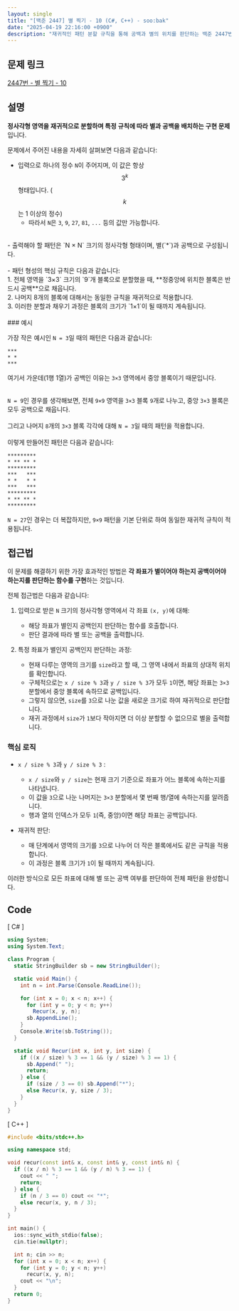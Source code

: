 ```yaml
---
layout: single
title: "[백준 2447] 별 찍기 - 10 (C#, C++) - soo:bak"
date: "2025-04-19 22:16:00 +0900"
description: "재귀적인 패턴 분할 규칙을 통해 공백과 별의 위치를 판단하는 백준 2447번 별 찍기 - 10 문제의 C# 및 C++ 풀이 및 해설"
---
```


## 문제 링크
[2447번 - 별 찍기 - 10](https://www.acmicpc.net/problem/2447)

## 설명
**정사각형 영역을 재귀적으로 분할하며 특정 규칙에 따라 별과 공백을 배치하는 구현 문제**입니다.

문제에서 주어진 내용을 자세히 살펴보면 다음과 같습니다:

- 입력으로 하나의 정수 `N`이 주어지며, 이 값은 항상 $$3^k$$ 형태입니다. ($$k$$는 1 이상의 정수)
  - 따라서 `N`은 `3`, `9`, `27`, `81`, `...` 등의 값만 가능합니다.
<br>
- 출력해야 할 패턴은 `N × N` 크기의 정사각형 형태이며, 별(`*`)과 공백으로 구성됩니다.<br>
<br>
- 패턴 형성의 핵심 규칙은 다음과 같습니다:<br>
  1. 전체 영역을 `3×3` 크기의 `9`개 블록으로 분할했을 때, **정중앙에 위치한 블록은 반드시 공백**으로 채웁니다.<br>
  2. 나머지 8개의 블록에 대해서는 동일한 규칙을 재귀적으로 적용합니다.<br>
  3. 이러한 분할과 채우기 과정은 블록의 크기가 `1×1`이 될 때까지 계속됩니다.<br>

<br>
### 예시

가장 작은 예시인 `N = 3`일 때의 패턴은 다음과 같습니다:<br>

```
***
* *
***
```

여기서 가운데(1행 1열)가 공백인 이유는 `3×3` 영역에서 중앙 블록이기 때문입니다.<br>
<br>

`N = 9`인 경우를 생각해보면, 전체 `9×9` 영역을 `3×3` 블록 `9`개로 나누고, 중앙 `3×3` 블록은 모두 공백으로 채웁니다.<br>
<br>
그리고 나머지 `8`개의 `3×3` 블록 각각에 대해 `N = 3`일 때의 패턴을 적용합니다.<br>
<br>
이렇게 만들어진 패턴은 다음과 같습니다:<br>

```
*********
* ** ** *
*********
***   ***
* *   * *
***   ***
*********
* ** ** *
*********
```

`N = 27`인 경우는 더 복잡하지만, `9×9` 패턴을 기본 단위로 하여 동일한 재귀적 규칙이 적용됩니다.<br>

## 접근법

이 문제를 해결하기 위한 가장 효과적인 방법은 **각 좌표가 별이어야 하는지 공백이어야 하는지를 판단하는 함수를 구현**하는 것입니다.<br>

전체 접근법은 다음과 같습니다:<br>

1. 입력으로 받은 `N` 크기의 정사각형 영역에서 각 좌표 `(x, y)`에 대해:<br>
   - 해당 좌표가 별인지 공백인지 판단하는 함수를 호출합니다.<br>
   - 판단 결과에 따라 별 또는 공백을 출력합니다.<br>

2. 특정 좌표가 별인지 공백인지 판단하는 과정:<br>
   - 현재 다루는 영역의 크기를 `size`라고 할 때, 그 영역 내에서 좌표의 상대적 위치를 확인합니다.<br>
   - 구체적으로는 `x / size % 3`과 `y / size % 3`가 모두 `1`이면, 해당 좌표는 `3×3` 분할에서 중앙 블록에 속하므로 공백입니다.<br>
   - 그렇지 않으면, `size`를 `3`으로 나눈 값을 새로운 크기로 하여 재귀적으로 판단합니다.<br>
   - 재귀 과정에서 `size`가 `1`보다 작아지면 더 이상 분할할 수 없으므로 별을 출력합니다.<br>

### 핵심 로직

- `x / size % 3`과 `y / size % 3` :
  - `x / size`와 `y / size`는 현재 크기 기준으로 좌표가 어느 블록에 속하는지를 나타냅니다.<br>
  - 이 값을 `3`으로 나눈 나머지는 `3×3` 분할에서 몇 번째 행/열에 속하는지를 알려줍니다.<br>
  - 행과 열의 인덱스가 모두 `1`(즉, 중앙)이면 해당 좌표는 공백입니다.<br>

- 재귀적 판단:<br>
  - 매 단계에서 영역의 크기를 `3`으로 나누어 더 작은 블록에서도 같은 규칙을 적용합니다.<br>
  - 이 과정은 블록 크기가 `1`이 될 때까지 계속됩니다.<br>

이러한 방식으로 모든 좌표에 대해 별 또는 공백 여부를 판단하여 전체 패턴을 완성합니다.<br>

## Code

[ C# ]

```csharp
using System;
using System.Text;

class Program {
  static StringBuilder sb = new StringBuilder();

  static void Main() {
    int n = int.Parse(Console.ReadLine());

    for (int x = 0; x < n; x++) {
      for (int y = 0; y < n; y++)
        Recur(x, y, n);
      sb.AppendLine();
    }
    Console.Write(sb.ToString());
  }

  static void Recur(int x, int y, int size) {
    if ((x / size) % 3 == 1 && (y / size) % 3 == 1) {
      sb.Append(" ");
      return;
    } else {
      if (size / 3 == 0) sb.Append("*");
      else Recur(x, y, size / 3);
    }
  }
}
```

[ C++ ]

```cpp
#include <bits/stdc++.h>

using namespace std;

void recur(const int& x, const int& y, const int& n) {
  if ((x / n) % 3 == 1 && (y / n) % 3 == 1) {
    cout << " ";
    return;
  } else {
    if (n / 3 == 0) cout << "*";
    else recur(x, y, n / 3);
  }
}

int main() {
  ios::sync_with_stdio(false);
  cin.tie(nullptr);

  int n; cin >> n;
  for (int x = 0; x < n; x++) {
    for (int y = 0; y < n; y++)
      recur(x, y, n);
    cout << "\n";
  }
  return 0;
}
```
